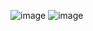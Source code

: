![image](https://github.com/user-attachments/assets/35b50794-b856-43bd-89b0-c2e01385478d)
![image](https://github.com/user-attachments/assets/1294b1ab-f476-4fd8-a5e7-aced583ce039)
